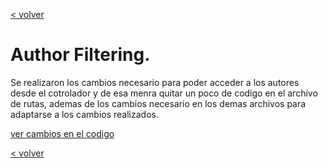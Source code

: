 [< volver](../../README.md)
# Author Filtering.

Se realizaron los cambios necesario para poder acceder a los autores desde el cotrolador y de esa menra quitar un poco de codigo en el archivo de rutas, ademas de los cambios necesario en los demas archivos para adaptarse a los cambios realizados.

[ver cambios en el codigo](https://github.com/wilberthRA/Proyecto-1-Software-Libre/commit/cc5a95b085bf639198c46214aa329a4bf260ff9c)

[< volver](../../README.md)